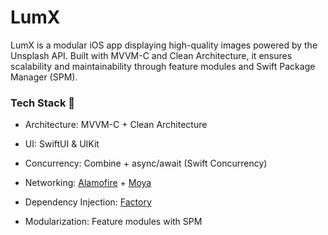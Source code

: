 # LumX
LumX is a modular iOS app displaying high-quality images powered by the Unsplash API. Built with MVVM-C and Clean Architecture, it ensures scalability and maintainability through feature modules and Swift Package Manager (SPM).


### Tech Stack 🚀

- Architecture: MVVM-C + Clean Architecture

- UI: SwiftUI & UIKit

- Concurrency: Combine + async/await (Swift Concurrency)

- Networking: [Alamofire](https://github.com/Alamofire/Alamofire) + [Moya](https://github.com/Moya/Moya)

- Dependency Injection: [Factory](https://github.com/hmlongco/Factory)

- Modularization: Feature modules with SPM
